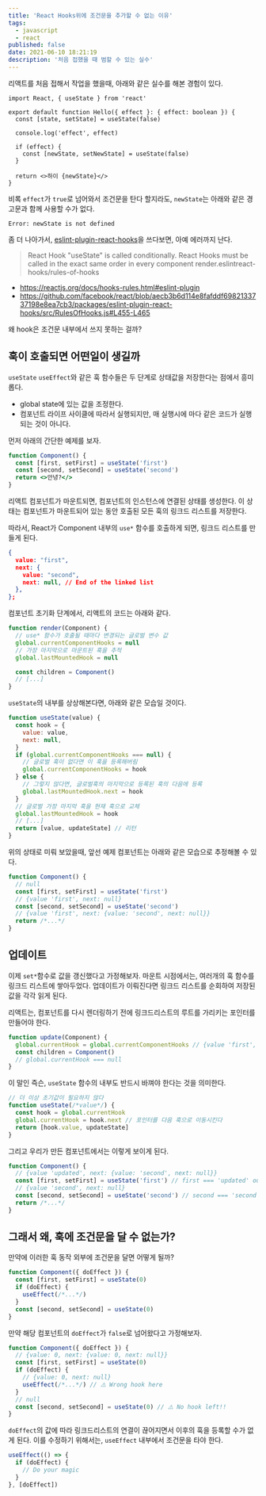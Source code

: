 ```yaml
---
title: 'React Hooks위에 조건문을 추가할 수 없는 이유'
tags:
  - javascript
  - react
published: false
date: 2021-06-10 18:21:19
description: '처음 접했을 때 범할 수 있는 실수'
---
```


리액트를 처음 접해서 작업을 했을때, 아래와 같은 실수를 해본 경험이 있다.

```tsx
import React, { useState } from 'react'

export default function Hello({ effect }: { effect: boolean }) {
  const [state, setState] = useState(false)

  console.log('effect', effect)

  if (effect) {
    const [newState, setNewState] = useState(false)
  }

  return <>하이 {newState}</>
}
```

비록 `effect`가 `true`로 넘어와서 조건문을 탄다 할지라도, `newState`는 아래와 같은 경고문과 함께 사용할 수가 없다.

```
Error: newState is not defined
```

좀 더 나아가서, [eslint-plugin-react-hooks](https://github.com/facebook/react/tree/master/packages/eslint-plugin-react-hooks)을 쓰다보면, 아예 에러까지 난다.

> React Hook "useState" is called conditionally. React Hooks must be called in the exact same order in every component render.eslintreact-hooks/rules-of-hooks

- https://reactjs.org/docs/hooks-rules.html#eslint-plugin
- https://github.com/facebook/react/blob/aecb3b6d114e8fafddf6982133737198e8ea7cb3/packages/eslint-plugin-react-hooks/src/RulesOfHooks.js#L455-L465

왜 hook은 조건문 내부에서 쓰지 못하는 걸까?

## 훅이 호출되면 어떤일이 생길까

`useState` `useEffect`와 같은 훅 함수들은 두 단계로 상태값을 저장한다는 점에서 흥미롭다.

- global state에 있는 값을 조정한다.
- 컴포넌트 라이프 사이클에 따라서 실행되지만, 매 실행시에 마다 같은 코드가 실행되는 것이 아니다.

먼저 아래의 간단한 예제를 보자.

```jsx
function Component() {
  const [first, setFirst] = useState('first')
  const [second, setSecond] = useState('second')
  return <>안녕?</>
}
```

리액트 컴포넌트가 마운트되면, 컴포넌트의 인스턴스에 연결된 상태를 생성한다. 이 상태는 컴포넌트가 마운트되어 있는 동안 호출된 모든 훅의 링크드 리스트를 저장한다.

따라서, React가 Component 내부의 `use*` 함수를 호출하게 되면, 링크드 리스트를 만들게 된다.

```json
{
  value: "first",
  next: {
    value: "second",
    next: null, // End of the linked list
  },
};
```

컴포넌트 초기화 단계에서, 리액트의 코드는 아래와 같다.

```javascript
function render(Component) {
  // use* 함수가 호출될 때마다 변경되는 글로벌 변수 값
  global.currentComponentHooks = null
  // 가장 마지막으로 마운트된 훅을 추적
  global.lastMountedHook = null

  const children = Component()
  // [...]
}
```

`useState`의 내부를 상상해본다면, 아래와 같은 모습일 것이다.

```javascript
function useState(value) {
  const hook = {
    value: value,
    next: null,
  }
  if (global.currentComponentHooks === null) {
    // 글로벌 훅이 없다면 이 훅을 등록해버림
    global.currentComponentHooks = hook
  } else {
    // 그렇지 않다면, 글로벌훅의 마지막으로 등록된 훅의 다음에 등록
    global.lastMountedHook.next = hook
  }
  // 글로벌 가장 마지막 훅을 현재 훅으로 교체
  global.lastMountedHook = hook
  // [...]
  return [value, updateState] // 리턴
}
```

위의 상태로 미뤄 보았을때, 앞선 예제 컴포넌트는 아래와 같은 모습으로 추정해볼 수 있다.

```jsx
function Component() {
  // null
  const [first, setFirst] = useState('first')
  // {value 'first', next: null}
  const [second, setSecond] = useState('second')
  // {value 'first', next: {value: 'second', next: null}}
  return /*...*/
}
```

## 업데이트

이제 `set*`함수로 값을 갱신했다고 가정해보자. 마운트 시점에서는, 여러개의 훅 함수를 링크드 리스트에 쌓아두었다. 업데이트가 이뤄진다면 링크드 리스트를 순회하여 저장된 값을 각각 읽게 된다.

리액트는, 컴포넌트를 다시 렌더링하기 전에 링크드리스트의 루트를 가리키는 포인터를 만들어야 한다.

```javascript
function update(Component) {
  global.currentHook = global.currentComponentHooks // {value 'first', next: {value: 'second', next: null}}
  const children = Component()
  // global.currentHook === null
}
```

이 말인 즉슨, `useState` 함수의 내부도 반드시 바껴야 한다는 것을 의미한다.

```javascript
// 더 이상 초기값이 필요하지 않다
function useState(/*value*/) {
  const hook = global.currentHook
  global.currentHook = hook.next // 포인터를 다음 훅으로 이동시킨다
  return [hook.value, updateState]
}
```

그리고 우리가 만든 컴포넌트에서는 이렇게 보이게 된다.

```javascript
function Component() {
  // {value 'updated', next: {value: 'second', next: null}}
  const [first, setFirst] = useState('first') // first === 'updated' our mutated state
  // {value 'second', next: null}
  const [second, setSecond] = useState('second') // second === 'second' the unchanged initial state
  return /*...*/
}
```

## 그래서 왜, 훅에 조건문을 달 수 없는가?

만약에 이러한 훅 동작 외부에 조건문을 달면 어떻게 될까?

```javascript
function Component({ doEffect }) {
  const [first, setFirst] = useState(0)
  if (doEffect) {
    useEffect(/*...*/)
  }
  const [second, setSecond] = useState(0)
}
```

만약 해당 컴포넌트의 `doEffect`가 `false`로 넘어왔다고 가정해보자.

```javascript
function Component({ doEffect }) {
  // {value: 0, next: {value: 0, next: null}}
  const [first, setFirst] = useState(0)
  if (doEffect) {
    // {value: 0, next: null}
    useEffect(/*...*/) // ⚠️ Wrong hook here
  }
  // null
  const [second, setSecond] = useState(0) // ⚠️ No hook left!!
}
```

`doEffect`의 값에 따라 링크드리스트의 연결이 끊어지면서 이후의 훅을 등록할 수가 없게 된다. 이를 수정하기 위해서는, `useEffect` 내부에서 조건문을 타야 한다.

```javascript
useEffect(() => {
  if (doEffect) {
    // Do your magic
  }
}, [doEffect])
```
